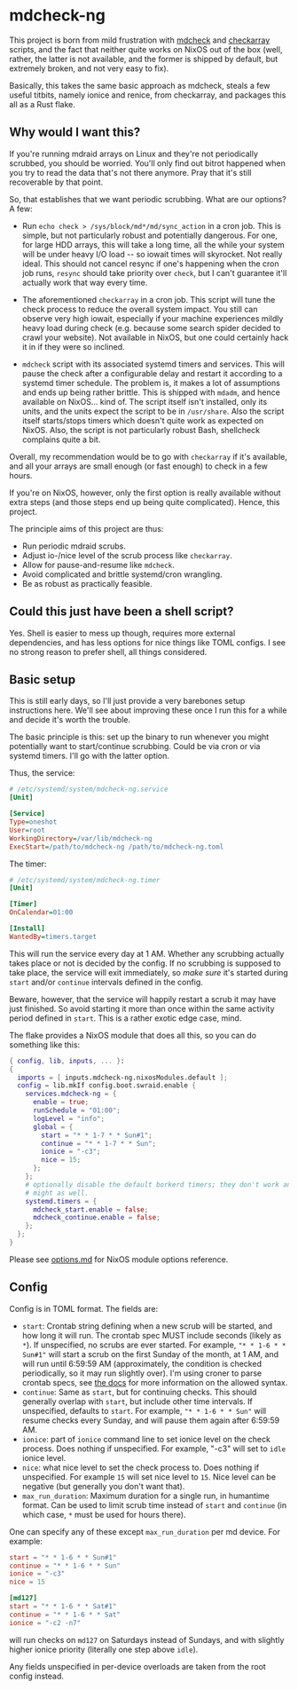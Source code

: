 # mdcheck-ng

This project is born from mild frustration with [mdcheck] and [checkarray]
scripts, and the fact that neither quite works on NixOS out of the box (well,
rather, the latter is not available, and the former is shipped by default, but
extremely broken, and not very easy to fix).

[mdcheck]: https://github.com/md-raid-utilities/mdadm/blob/main/misc/mdcheck
[checkarray]: https://salsa.debian.org/debian/mdadm/-/blob/debian/master/debian/checkarray

Basically, this takes the same basic approach as mdcheck, steals a few useful
titbits, namely ionice and renice, from checkarray, and packages this all as a
Rust flake.

## Why would I want this?

If you're running mdraid arrays on Linux and they're not periodically scrubbed,
you should be worried. You'll only find out bitrot happened when you try to read
the data that's not there anymore. Pray that it's still recoverable by that
point.

So, that establishes that we want periodic scrubbing. What are our options? A
few:

- Run `echo check > /sys/block/md*/md/sync_action` in a cron job. This is
  simple, but not particularly robust and potentially dangerous. For one, for
  large HDD arrays, this will take a long time, all the while your system will
  be under heavy I/O load -- so iowait times will skyrocket. Not really ideal.
  This should not cancel resync if one's happening when the cron job runs,
  `resync` should take priority over `check`, but I can't guarantee it'll
  actually work that way every time.

- The aforementioned `checkarray` in a cron job. This script will tune the check
  process to reduce the overall system impact. You still can observe very high
  iowait, especially if your machine experiences mildly heavy load during check
  (e.g. because some search spider decided to crawl your website). Not available
  in NixOS, but one could certainly hack it in if they were so inclined.

- `mdcheck` script with its associated systemd timers and services. This will
  pause the check after a configurable delay and restart it according to a
  systemd timer schedule. The problem is, it makes a lot of assumptions and ends
  up being rather brittle. This is shipped with `mdadm`, and hence available on
  NixOS... kind of. The script itself isn't installed, only its units, and the
  units expect the script to be in `/usr/share`. Also the script itself
  starts/stops timers which doesn't quite work as expected on NixOS. Also, the
  script is not particularly robust Bash, shellcheck complains quite a bit.

Overall, my recommendation would be to go with `checkarray` if it's available, and all your arrays are small enough (or fast enough) to check in a few hours.

If you're on NixOS, however, only the first option is really available without
extra steps (and those steps end up being quite complicated). Hence, this
project.

The principle aims of this project are thus:

- Run periodic mdraid scrubs.
- Adjust io-/nice level of the scrub process like `checkarray`.
- Allow for pause-and-resume like `mdcheck`.
- Avoid complicated and brittle systemd/cron wrangling.
- Be as robust as practically feasible.

## Could this just have been a shell script?

Yes. Shell is easier to mess up though, requires more external dependencies, and
has less options for nice things like TOML configs. I see no strong reason to
prefer shell, all things considered.

## Basic setup

This is still early days, so I'll just provide a very barebones setup
instructions here. We'll see about improving these once I run this for a while
and decide it's worth the trouble.

The basic principle is this: set up the binary to run whenever you might
potentially want to start/continue scrubbing. Could be via cron or via systemd
timers. I'll go with the latter option.

Thus, the service:

```ini
# /etc/systemd/system/mdcheck-ng.service
[Unit]

[Service]
Type=oneshot
User=root
WorkingDirectory=/var/lib/mdcheck-ng
ExecStart=/path/to/mdcheck-ng /path/to/mdcheck-ng.toml
```

The timer:

```ini
# /etc/systemd/system/mdcheck-ng.timer
[Unit]

[Timer]
OnCalendar=01:00

[Install]
WantedBy=timers.target
```

This will run the service every day at 1 AM. Whether any scrubbing actually
takes place or not is decided by the config. If no scrubbing is supposed to take
place, the service will exit immediately, so _make sure_ it's started during `start` and/or `continue` intervals defined in the config.

Beware, however, that the service will happily restart a scrub it may have just
finished. So avoid starting it more than once within the same activity period
defined in `start`. This is a rather exotic edge case, mind.

The flake provides a NixOS module that does all this, so you can do something like this:

```nix
{ config, lib, inputs, ... }:
{
  imports = [ inputs.mdcheck-ng.nixosModules.default ];
  config = lib.mkIf config.boot.swraid.enable {
    services.mdcheck-ng = {
      enable = true;
      runSchedule = "01:00";
      logLevel = "info";
      global = {
        start = "* * 1-7 * * Sun#1";
        continue = "* * 1-7 * * Sun";
        ionice = "-c3";
        nice = 15;
      };
    };
    # optionally disable the default borkerd timers; they don't work anyway, so
    # might as well.
    systemd.timers = {
      mdcheck_start.enable = false;
      mdcheck_continue.enable = false;
    };
  };
}
```

Please see [options.md](./options.md) for NixOS module options reference.

## Config

Config is in TOML format. The fields are:

- `start`: Crontab string defining when a new scrub will be started, and how
  long it will run. The crontab spec MUST include seconds (likely as `*`). If
  unspecified, no scrubs are ever started. For example, `"* * 1-6 * * Sun#1"`
  will start a scrub on the first Sunday of the month, at 1 AM, and will run
  until 6:59:59 AM (approximately, the condition is checked periodically, so it
  may run slightly over). I'm using croner to parse crontab specs, see [the
  docs](https://docs.rs/croner/latest/croner/#pattern) for more information on
  the allowed syntax.
- `continue`: Same as `start`, but for continuing checks. This should generally
  overlap with `start`, but include other time intervals. If unspecified,
  defaults to `start`. For example, `"* * 1-6 * * Sun"` will resume checks every
  Sunday, and will pause them again after 6:59:59 AM.
- `ionice`: part of `ionice` command line to set ionice level on the check
  process. Does nothing if unspecified. For example, "-c3" will set to `idle`
  ionice level.
- `nice`: what nice level to set the check process to. Does nothing if
  unspecified. For example `15` will set nice level to `15`. Nice level can be
  negative (but generally you don't want that).
- `max_run_duration`: Maximum duration for a single run, in humantime format.
  Can be used to limit scrub time instead of `start` and `continue` (in which
  case, `*` must be used for hours there).

One can specify any of these except `max_run_duration` per md device. For example:

```toml
start = "* * 1-6 * * Sun#1"
continue = "* * 1-6 * * Sun"
ionice = "-c3"
nice = 15

[md127]
start = "* * 1-6 * * Sat#1"
continue = "* * 1-6 * * Sat"
ionice = "-c2 -n7"
```

will run checks on `md127` on Saturdays instead of Sundays, and with slightly
higher ionice priority (literally one step above `idle`).

Any fields unspecified in per-device overloads are taken from the root config
instead.
